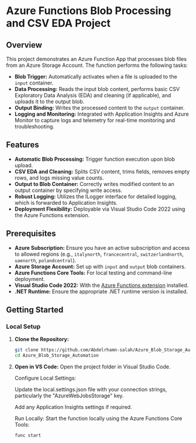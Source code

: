 # Azure Functions Blob Processing and CSV EDA Project

## Overview

This project demonstrates an Azure Function App that processes blob files from an Azure Storage Account. The function performs the following tasks:
- **Blob Trigger:** Automatically activates when a file is uploaded to the `input` container.
- **Data Processing:** Reads the input blob content, performs basic CSV Exploratory Data Analysis (EDA) and cleaning (if applicable), and uploads it to the output blob.
- **Output Binding:** Writes the processed content to the `output` container.
- **Logging and Monitoring:** Integrated with Application Insights and Azure Monitor to capture logs and telemetry for real-time monitoring and troubleshooting.

## Features

- **Automatic Blob Processing:** Trigger function execution upon blob upload.
- **CSV EDA and Cleaning:** Splits CSV content, trims fields, removes empty rows, and logs missing value counts.
- **Output to Blob Container:** Correctly writes modified content to an output container by specifying write access.
- **Robust Logging:** Utilizes the ILogger interface for detailed logging, which is forwarded to Application Insights.
- **Deployment Flexibility:** Deployable via Visual Studio Code 2022 using the Azure Functions extension.

## Prerequisites

- **Azure Subscription:** Ensure you have an active subscription and access to allowed regions (e.g., `italynorth`, `francecentral`, `switzerlandnorth`, `uaenorth`, `polandcentral`).
- **Azure Storage Account:** Set up with `input` and `output` blob containers.
- **Azure Functions Core Tools:** For local testing and command-line deployment.
- **Visual Studio Code 2022:** With the [Azure Functions extension](https://marketplace.visualstudio.com/items?itemName=ms-azuretools.vscode-azurefunctions) installed.
- **.NET Runtime:** Ensure the appropriate .NET runtime version is installed.

## Getting Started

### Local Setup

1. **Clone the Repository:**  
   ```bash
   git clone https://github.com/Abdelrhamn-salah/Azure_Blob_Storage_Automation
   cd Azure_Blob_Storage_Automation
2. **Open in VS Code:**
   Open the project folder in Visual Studio Code.

   Configure Local Settings:

   Update the local.settings.json file with your connection strings, particularly the "AzureWebJobsStorage" key.
   
   Add any Application Insights settings if required.
   
   Run Locally:
   Start the function locally using the Azure Functions Core Tools:

   ```bash
   func start

